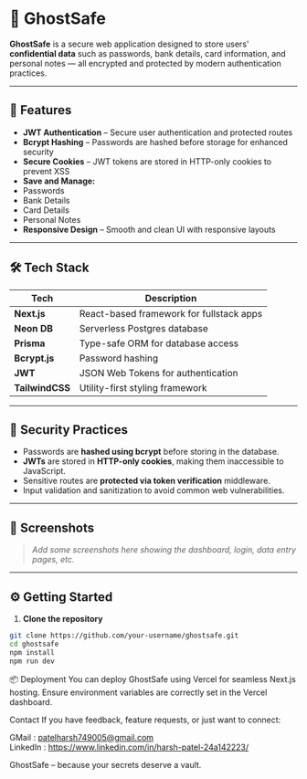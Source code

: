 # 👻 GhostSafe  

**GhostSafe** is a secure web application designed to store users' **confidential data** such as passwords, bank details, card information, and personal notes — all encrypted and protected by modern authentication practices. 

---

## 🚀 Features

-  **JWT Authentication** – Secure user authentication and protected routes
-  **Bcrypt Hashing** – Passwords are hashed before storage for enhanced security
-  **Secure Cookies** – JWT tokens are stored in HTTP-only cookies to prevent XSS
-  **Save and Manage:**
  - Passwords
  - Bank Details
  - Card Details
  - Personal Notes
- **Responsive Design** – Smooth and clean UI with responsive layouts

---

## 🛠 Tech Stack

| Tech          | Description                         |
|---------------|-------------------------------------|
| **Next.js**   | React-based framework for fullstack apps |
| **Neon DB**   | Serverless Postgres database        |
| **Prisma**    | Type-safe ORM for database access   |
| **Bcrypt.js** | Password hashing                    |
| **JWT**       | JSON Web Tokens for authentication  |
| **TailwindCSS** | Utility-first styling framework  |

---

## 🔐 Security Practices

- Passwords are **hashed using bcrypt** before storing in the database.
- **JWTs** are stored in **HTTP-only cookies**, making them inaccessible to JavaScript.
- Sensitive routes are **protected via token verification** middleware.
- Input validation and sanitization to avoid common web vulnerabilities.

---

## 📸 Screenshots

> _Add some screenshots here showing the dashboard, login, data entry pages, etc._

---

## ⚙️ Getting Started

1. **Clone the repository**

```bash
git clone https://github.com/your-username/ghostsafe.git
cd ghostsafe
npm install
npm run dev
```
📦 Deployment
You can deploy GhostSafe using Vercel for seamless Next.js hosting. Ensure environment variables are correctly set in the Vercel dashboard.

 Contact
If you have feedback, feature requests, or just want to connect:

GMail : patelharsh749005@gmail.com   
LinkedIn : https://www.linkedin.com/in/harsh-patel-24a142223/

GhostSafe – because your secrets deserve a vault. 




